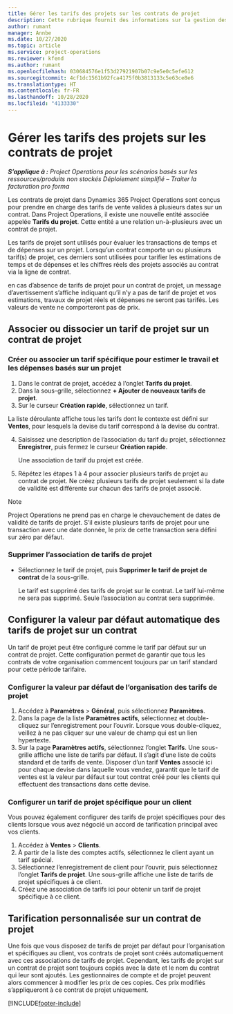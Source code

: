 ```yaml
---
title: Gérer les tarifs des projets sur les contrats de projet
description: Cette rubrique fournit des informations sur la gestion des tarifs de projet sur les contrats de projet.
author: rumant
manager: Annbe
ms.date: 10/27/2020
ms.topic: article
ms.service: project-operations
ms.reviewer: kfend
ms.author: rumant
ms.openlocfilehash: 030684576e1f53d27921907b07c9e5e0c5efe612
ms.sourcegitcommit: 4cf1dc1561b92fca4175f0b3813133c5e63ce8e6
ms.translationtype: HT
ms.contentlocale: fr-FR
ms.lasthandoff: 10/28/2020
ms.locfileid: "4133330"
---
```

# <a name="manage-project-price-lists-on-project-contracts"></a>Gérer les tarifs des projets sur les contrats de projet

_**S’applique à :** Project Operations pour les scénarios basés sur les ressources/produits non stockés Déploiement simplifié – Traiter la facturation pro forma_

Les contrats de projet dans Dynamics 365 Project Operations sont conçus pour prendre en charge des tarifs de vente valides à plusieurs dates sur un contrat. Dans Project Operations, il existe une nouvelle entité associée appelée **Tarifs du projet**. Cette entité a une relation un-à-plusieurs avec un contrat de projet.

Les tarifs de projet sont utilisés pour évaluer les transactions de temps et de dépenses sur un projet. Lorsqu’un contrat comporte un ou plusieurs tarif(s) de projet, ces derniers sont utilisées pour tarifier les estimations de temps et de dépenses et les chiffres réels des projets associés au contrat via la ligne de contrat.

en cas d’absence de tarifs de projet pour un contrat de projet, un message d’avertissement s’affiche indiquant qu’il n’y a pas de tarif de projet et vos estimations, travaux de projet réels et dépenses ne seront pas tarifés. Les valeurs de vente ne comporteront pas de prix.

## <a name="associate-or-unassociate-a-project-price-list-on-a-project-contract"></a>Associer ou dissocier un tarif de projet sur un contrat de projet

### <a name="create-or-associate-a-specific-price-list-for-estimating-project-based-work-and-expenses"></a>Créer ou associer un tarif spécifique pour estimer le travail et les dépenses basés sur un projet

1. Dans le contrat de projet, accédez à l’onglet **Tarifs du projet**.
2. Dans la sous-grille, sélectionnez **+ Ajouter de nouveaux tarifs de projet**.
3. Sur le curseur **Création rapide**, sélectionnez un tarif. 

  La liste déroulante affiche tous les tarifs dont le contexte est défini sur **Ventes**, pour lesquels la devise du tarif correspond à la devise du contrat.
  
4. Saisissez une description de l’association du tarif du projet, sélectionnez **Enregistrer**, puis fermez le curseur **Création rapide**.

   Une association de tarif du projet est créée.
   
5. Répétez les étapes 1 à 4 pour associer plusieurs tarifs de projet au contrat de projet. Ne créez plusieurs tarifs de projet seulement si la date de validité est différente sur chacun des tarifs de projet associé.

> [!NOTE]
> Project Operations ne prend pas en charge le chevauchement de dates de validité de tarifs de projet. S’il existe plusieurs tarifs de projet pour une transaction avec une date donnée, le prix de cette transaction sera défini sur zéro par défaut.

### <a name="remove-a-project-price-list-association"></a>Supprimer l’association de tarifs de projet

- Sélectionnez le tarif de projet, puis **Supprimer le tarif de projet de contrat** de la sous-grille. 

  Le tarif est supprimé des tarifs de projet sur le contrat. Le tarif lui-même ne sera pas supprimé. Seule l’association au contrat sera supprimée.

## <a name="set-up-automatic-defaulting-of-project-price-lists-on-a-contract"></a>Configurer la valeur par défaut automatique des tarifs de projet sur un contrat

Un tarif de projet peut être configuré comme le tarif par défaut sur un contrat de projet. Cette configuration permet de garantir que tous les contrats de votre organisation commencent toujours par un tarif standard pour cette période tarifaire.

### <a name="set-up-the-organizational-default-for-project-price-lists"></a>Configurer la valeur par défaut de l’organisation des tarifs de projet

1. Accédez à **Paramètres** > **Général**, puis sélectionnez **Paramètres**.
2. Dans la page de la liste **Paramètres actifs**, sélectionnez et double-cliquez sur l’enregistrement pour l’ouvrir. Lorsque vous double-cliquez, veillez à ne pas cliquer sur une valeur de champ qui est un lien hypertexte. 
3. Sur la page **Paramètres actifs**, sélectionnez l’onglet **Tarifs**. Une sous-grille affiche une liste de tarifs par défaut. Il s’agit d’une liste de coûts standard et de tarifs de vente. Disposer d’un tarif **Ventes** associé ici pour chaque devise dans laquelle vous vendez, garantit que le tarif de ventes est la valeur par défaut sur tout contrat créé pour les clients qui effectuent des transactions dans cette devise.

### <a name="set-up-a-customer-specific-project-price-list"></a>Configurer un tarif de projet spécifique pour un client

Vous pouvez également configurer des tarifs de projet spécifiques pour des clients lorsque vous avez négocié un accord de tarification principal avec vos clients.

1. Accédez à **Ventes** > **Clients**.
2. À partir de la liste des comptes actifs, sélectionnez le client ayant un tarif spécial.
3. Sélectionnez l’enregistrement de client pour l’ouvrir, puis sélectionnez l’onglet **Tarifs de projet**. Une sous-grille affiche une liste de tarifs de projet spécifiques à ce client. 
4. Créez une association de tarifs ici pour obtenir un tarif de projet spécifique à ce client.

## <a name="custom-pricing-on-a-project-contract"></a>Tarification personnalisée sur un contrat de projet

Une fois que vous disposez de tarifs de projet par défaut pour l’organisation et spécifiques au client, vos contrats de projet sont créés automatiquement avec ces associations de tarifs de projet. Cependant, les tarifs de projet sur un contrat de projet sont toujours copiés avec la date et le nom du contrat qui leur sont ajoutés. Les gestionnaires de compte et de projet peuvent alors commencer à modifier les prix de ces copies. Ces prix modifiés s’appliqueront à ce contrat de projet uniquement.


[!INCLUDE[footer-include](../includes/footer-banner.md)]